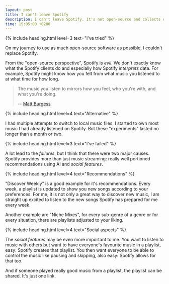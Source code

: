 ```yaml
---
layout: post
title: I can't leave Spotify
description: I can't leave Spotify. It's not open-source and collects data, but I am keeping it anyways.
time: 15:05:00 +0200
---
```


{% include heading.html level=3 text="I've tried" %}

On my journey to use as much open-source software as possible, I couldn't replace Spotify.

From the "open-source perspective", Spotify is *evil*. We don't exactly know what the Spotify clients do and especially how Spotify *interprets* data. For example, Spotify might know how you felt from what music you listened to at what time for how long.

> The music you listen to mirrors how you feel, who you're with, and what you're doing.
>
> -- [Matt Burgess](https://www.wired.com/story/spotify-tracking-how-to-stop-it)

{% include heading.html level=4 text="Alternative" %}

I had multiple attempts to switch to local music files. I started to own most music I had already listened on Spotify. But these "experiments" lasted no longer than a month or two.

{% include heading.html level=3 text="I've failed" %}

A lot lead to the *failures*, but I think that there were two major causes. Spotify provides more than just music streaming: really well portioned recommendations using AI and *social features*.

{% include heading.html level=4 text="Recommendations" %}

"Discover Weekly" is a good example for it's recommendations. Every week, a playlist is updated to show you new songs according to your preferences. For me, it is not only a great way to discover new music, I am straight up excited to listen to the new songs Spotify has prepared for me every week.

Another example are "Niche Mixes", for every sub-genre of a genre or for every situation, there are playlists adjusted to your liking.

{% include heading.html level=4 text="Social aspects" %}

The *social features* may be even more important to me. You want to listen to music with others but want to have everyone's favourite music in a playlist, easy: Spotify creates that playlist. You then want everyone to be able to control the music like pausing and skipping, also easy: Spotify allows for that too.

And if someone played really good music from a playlist, the playlist can be shared. It's just one link.
